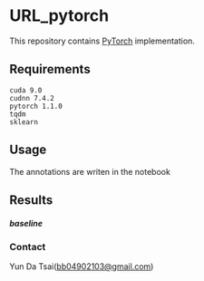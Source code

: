 # URL_pytorch
This repository contains [PyTorch](https://pytorch.org) implementation.



## Requirements
```
cuda 9.0
cudnn 7.4.2
pytorch 1.1.0
tqdm
sklearn
```

## Usage
The annotations are writen in the notebook

## Results

##### baseline

### Contact
Yun Da Tsai(bb04902103@gmail.com)

